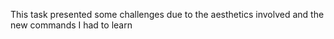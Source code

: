 This task presented some challenges due to the aesthetics involved and the new commands I had to learn
